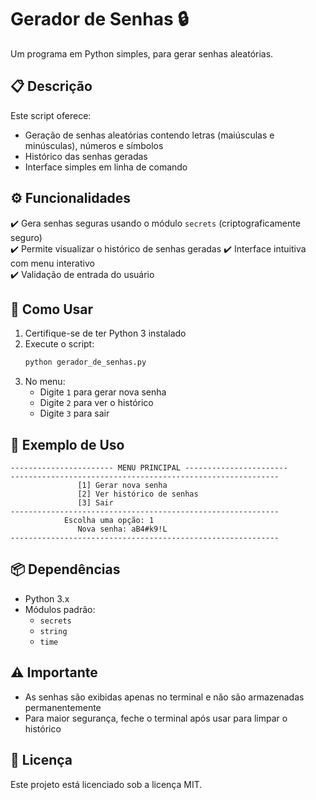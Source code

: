 # Gerador de Senhas 🔒

Um programa em Python simples, para gerar senhas aleatórias.

## 📋 Descrição

Este script oferece:
- Geração de senhas aleatórias contendo letras (maiúsculas e minúsculas), números e símbolos
- Histórico das senhas geradas 
- Interface simples em linha de comando

## ⚙️ Funcionalidades

✔️ Gera senhas seguras usando o módulo `secrets` (criptograficamente seguro)  
✔️ Permite visualizar o histórico de senhas geradas
✔️ Interface intuitiva com menu interativo  
✔️ Validação de entrada do usuário  

## 🚀 Como Usar

1. Certifique-se de ter Python 3 instalado
2. Execute o script:
   ```bash
   python gerador_de_senhas.py
   ```
3. No menu:
   - Digite `1` para gerar nova senha
   - Digite `2` para ver o histórico
   - Digite `3` para sair

## 📝 Exemplo de Uso

```
----------------------- MENU PRINCIPAL -----------------------
------------------------------------------------------------
               [1] Gerar nova senha                          
               [2] Ver histórico de senhas                  
               [3] Sair                                     
------------------------------------------------------------
            Escolha uma opção: 1                            
               Nova senha: aB4#k9!L                         
------------------------------------------------------------
```

## 📦 Dependências

- Python 3.x
- Módulos padrão:
  - `secrets`
  - `string`
  - `time`

## ⚠️ Importante

- As senhas são exibidas apenas no terminal e não são armazenadas permanentemente
- Para maior segurança, feche o terminal após usar para limpar o histórico

## 📜 Licença

Este projeto está licenciado sob a licença MIT.
